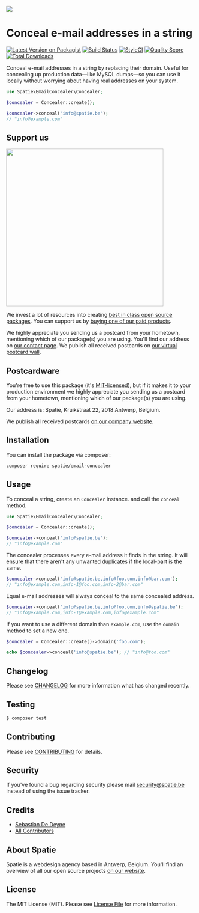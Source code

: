 
[<img src="https://github-ads.s3.eu-central-1.amazonaws.com/support-ukraine.svg?t=1" />](https://supportukrainenow.org)

# Conceal e-mail addresses in a string

[![Latest Version on Packagist](https://img.shields.io/packagist/v/spatie/email-concealer.svg?style=flat-square)](https://packagist.org/packages/spatie/email-concealer)
[![Build Status](https://img.shields.io/travis/spatie/email-concealer/master.svg?style=flat-square)](https://travis-ci.org/spatie/email-concealer)
[![StyleCI](https://styleci.io/repos/88886061/shield?branch=master)](https://styleci.io/repos/88886061)
[![Quality Score](https://img.shields.io/scrutinizer/g/spatie/email-concealer.svg?style=flat-square)](https://scrutinizer-ci.com/g/spatie/email-concealer)
[![Total Downloads](https://img.shields.io/packagist/dt/spatie/email-concealer.svg?style=flat-square)](https://packagist.org/packages/spatie/email-concealer)

Conceal e-mail addresses in a string by replacing their domain. Useful for concealing up production data—like MySQL dumps—so you can use it locally without worrying about having real addresses on your system.

```php
use Spatie\EmailConcealer\Concealer;

$concealer = Concealer::create();

$concealer->conceal('info@spatie.be');
// "info@example.com"
```

## Support us

[<img src="https://github-ads.s3.eu-central-1.amazonaws.com/email-concealer.jpg?t=1" width="419px" />](https://spatie.be/github-ad-click/email-concealer)

We invest a lot of resources into creating [best in class open source packages](https://spatie.be/open-source). You can support us by [buying one of our paid products](https://spatie.be/open-source/support-us).

We highly appreciate you sending us a postcard from your hometown, mentioning which of our package(s) you are using. You'll find our address on [our contact page](https://spatie.be/about-us). We publish all received postcards on [our virtual postcard wall](https://spatie.be/open-source/postcards).

## Postcardware

You're free to use this package (it's [MIT-licensed](LICENSE.md)), but if it makes it to your production environment we highly appreciate you sending us a postcard from your hometown, mentioning which of our package(s) you are using.

Our address is: Spatie, Kruikstraat 22, 2018 Antwerp, Belgium.

We publish all received postcards [on our company website](https://spatie.be/en/opensource/postcards).

## Installation

You can install the package via composer:

``` bash
composer require spatie/email-concealer
```

## Usage

To conceal a string, create an `Concealer` instance. and call the `conceal` method.

```php
use Spatie\EmailConcealer\Concealer;

$concealer = Concealer::create();

$concealer->conceal('info@spatie.be');
// "info@example.com"
```

The concealer processes every e-mail address it finds in the string. It will ensure that there aren't any unwanted duplicates if the local-part is the same. 

```php
$concealer->conceal('info@spatie.be,info@foo.com,info@bar.com');
// "info@example.com,info-1@foo.com,info-2@bar.com"
```

Equal e-mail addresses will always conceal to the same concealed address.

```php
$concealer->conceal('info@spatie.be,info@foo.com,info@spatie.be');
// "info@example.com,info-1@example.com,info@example.com"
```

If you want to use a different domain than `example.com`, use the `domain` method to set a new one.

```php
$concealer = Concealer::create()->domain('foo.com');

echo $concealer->conceal('info@spatie.be'); // "info@foo.com"
```

## Changelog

Please see [CHANGELOG](CHANGELOG.md) for more information what has changed recently.

## Testing

``` bash
$ composer test
```

## Contributing

Please see [CONTRIBUTING](.github/CONTRIBUTING.md) for details.

## Security

If you've found a bug regarding security please mail [security@spatie.be](mailto:security@spatie.be) instead of using the issue tracker.

## Credits

- [Sebastian De Deyne](https://github.com/sebastiandedeyne)
- [All Contributors](../../contributors)

## About Spatie

Spatie is a webdesign agency based in Antwerp, Belgium. You'll find an overview of all our open source projects [on our website](https://spatie.be/opensource).

## License

The MIT License (MIT). Please see [License File](LICENSE.md) for more information.
